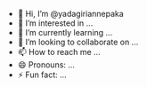 - 👋 Hi, I’m @yadagiriannepaka
- 👀 I’m interested in ...
- 🌱 I’m currently learning ...
- 💞️ I’m looking to collaborate on ...
- 📫 How to reach me ...
- 😄 Pronouns: ...
- ⚡ Fun fact: ...

<!---
yadagiriannepaka/yadagiriannepaka is a ✨ special ✨ repository because its `README.md` (this file) appears on your GitHub profile.
You can click the Preview link to take a look at your changes.
--->
